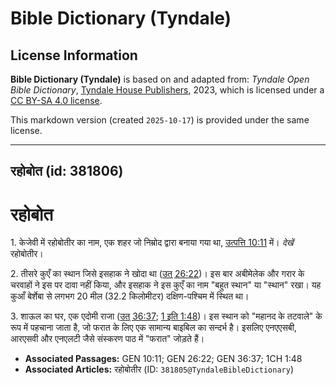 # Bible Dictionary (Tyndale)

## License Information

**Bible Dictionary (Tyndale)** is based on and adapted from: _Tyndale Open Bible Dictionary_, [Tyndale House Publishers](https://tyndaleopenresources.com/), 2023, which is licensed under a [CC BY-SA 4.0 license](https://creativecommons.org/licenses/by-sa/4.0/legalcode.en).

This markdown version (created `2025-10-17`) is provided under the same license.



--------------------------------

## रहोबोत (id: 381806)

रहोबोत
======

1\. केजेवी में रहोबोतीर का नाम, एक शहर जो निम्रोद द्वारा बनाया गया था, [उत्पत्ति 10:11](https://ref.ly/Gen10:11) में। *देखें* रहोबोतीर।

2\. तीसरे कुएँ का स्थान जिसे इसहाक ने खोदा था ([उत् 26:22](https://ref.ly/Gen26:22))। इस बार अबीमेलेक और गरार के चरवाहों ने इस पर दावा नहीं किया, और इसहाक ने इस कुएँ का नाम "बहुत स्थान" या "स्थान" रखा। यह कुआँ बेर्शेबा से लगभग 20 मील (32\.2 किलोमीटर) दक्षिण\-पश्चिम में स्थित था।

3\. शाऊल का घर, एक एदोमी राजा ([उत् 36:37](https://ref.ly/Gen36:37); [1 इति 1:48](https://ref.ly/1Chr1:48))। इस स्थान को "महानद के तटवाले" के रूप में पहचाना जाता है, जो फरात के लिए एक सामान्य बाइबिल का सन्दर्भ है। इसलिए एनएएसबी, आरएसवी और एनएलटी जैसे संस्करण पाठ में "फरात" जोड़ते हैं।

* **Associated Passages:** GEN 10:11; GEN 26:22; GEN 36:37; 1CH 1:48
* **Associated Articles:** रहोबोतीर (ID: `381805@TyndaleBibleDictionary`)

